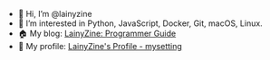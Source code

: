 - 👋 Hi, I’m @lainyzine
- 👀 I’m interested in Python, JavaScript, Docker, Git, macOS, Linux.
- 🏠 My blog: [LainyZine: Programmer Guide](https://www.lainyzine.com/)
- 🤗 My profile: [LainyZine's Profile - mysetting](https://mysetting.io/u/lainyzine)

<!---
lainyzine/lainyzine is a ✨ special ✨ repository because its `README.md` (this file) appears on your GitHub profile.
You can click the Preview link to take a look at your changes.
--->
